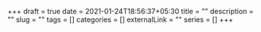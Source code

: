 +++ 
draft = true
date = 2021-01-24T18:56:37+05:30
title = ""
description = ""
slug = "" 
tags = []
categories = []
externalLink = ""
series = []
+++
